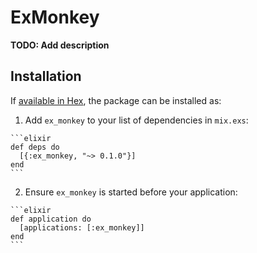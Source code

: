 # ExMonkey

**TODO: Add description**

## Installation

If [available in Hex](https://hex.pm/docs/publish), the package can be installed as:

  1. Add `ex_monkey` to your list of dependencies in `mix.exs`:

    ```elixir
    def deps do
      [{:ex_monkey, "~> 0.1.0"}]
    end
    ```

  2. Ensure `ex_monkey` is started before your application:

    ```elixir
    def application do
      [applications: [:ex_monkey]]
    end
    ```

